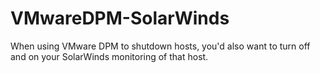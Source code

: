 # VMwareDPM-SolarWinds
When using VMware DPM to shutdown hosts, you'd also want to turn off and on your SolarWinds monitoring of that host.
